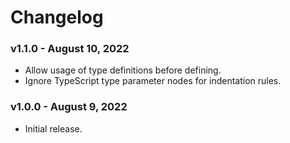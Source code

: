 # Changelog

### v1.1.0 - August 10, 2022

- Allow usage of type definitions before defining.
- Ignore TypeScript type parameter nodes for indentation rules.

### v1.0.0 - August 9, 2022

- Initial release.
